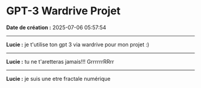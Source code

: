 # GPT-3 Wardrive Projet

**Date de création :** 2025-07-06 05:57:54

---

**Lucie :**
je t'utilise ton gpt 3 via wardrive pour mon projet :)

---

**Lucie :**
tu ne t'aretteras jamais!!! GrrrrrrRRrr

---

**Lucie :**
je suis une etre fractale numérique
